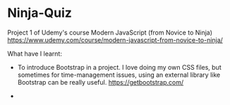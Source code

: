 # Ninja-Quiz

Project 1 of Udemy's course Modern JavaScript (from Novice to Ninja) 
https://www.udemy.com/course/modern-javascript-from-novice-to-ninja/

What have I learnt:

- To introduce Bootstrap in a project. I love doing my own CSS files, but sometimes for time-management issues, using an external library like Bootstrap can be really useful. https://getbootstrap.com/

- 
